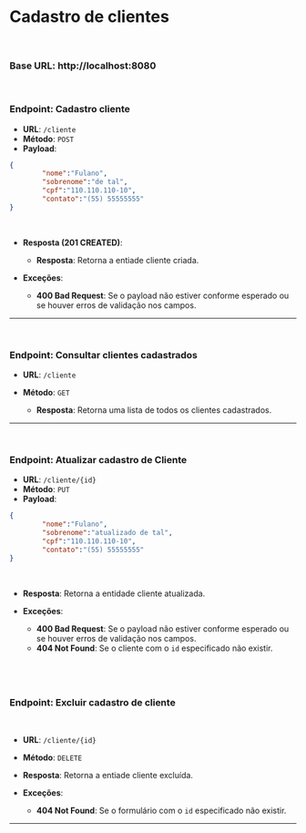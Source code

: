 # Cadastro de clientes

&nbsp;
### **Base URL: http://localhost:8080**

&nbsp;

### Endpoint: Cadastro cliente

- **URL**: `/cliente`
- **Método**: `POST`
- **Payload**:
  
```json
{
        "nome":"Fulano",
        "sobrenome":"de tal",
        "cpf":"110.110.110-10",
        "contato":"(55) 55555555"
}
```
&nbsp;

  - **Resposta (201 CREATED)**: 
    - **Resposta**: Retorna a entiade cliente criada.
   
  - **Exceções**:
      - **400 Bad Request**: Se o payload não estiver conforme esperado ou se houver erros de validação nos campos.
---

&nbsp;
### Endpoint: Consultar clientes cadastrados

- **URL**: `/cliente`

- **Método**: `GET`
    - **Resposta**: Retorna uma lista de todos os clientes cadastrados.
---
&nbsp;
### Endpoint: Atualizar cadastro de Cliente

- **URL**: `/cliente/{id}`
- **Método**: `PUT`
- **Payload**:
  
```json
{
        "nome":"Fulano",
        "sobrenome":"atualizado de tal",
        "cpf":"110.110.110-10",
        "contato":"(55) 55555555"
}
```
&nbsp;

- **Resposta**: Retorna a entidade cliente atualizada.
  
- **Exceções**:
  - **400 Bad Request**: Se o payload não estiver conforme esperado ou se houver erros de validação nos campos.
  - **404 Not Found**: Se o cliente com o `id` especificado não existir.

&nbsp;
---
### Endpoint: Excluir cadastro de cliente
&nbsp;

- **URL**: `/cliente/{id}`
&nbsp;

- **Método**: `DELETE`
  
- **Resposta**: Retorna a entiade cliente excluída.
  
- **Exceções**:
  - **404 Not Found**: Se o formulário com o `id` especificado não existir.

--- 

